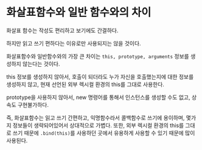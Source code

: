 # 화살표함수와 일반 함수와의 차이

화살표 함수는 작성도 편리하고 보기에도 간결하다.

하지만 읽고 쓰기 편하다는 이유로만 사용되지는 않을 것이다.

화살표함수와 일반함수와의 가장 큰 차이는 `this, prototype, arguments` 정보를 생성하지 않는다는 것이다.

this 정보를 생성하지 않아서, 호출이 되더라도 누가 자신을 호출했는지에 대한 정보를 생성하지 않고, 현재 선언된 외부 렉시컬 환경의 this를 그대로 사용한다.

prototype을 사용하지 않아서, new 명령어를 통해서 인스턴스를 생성할 수도 없고, 상속도 구현불가하다.

즉, 화살표함수는 읽고 쓰기 간편하고, 익명함수라서 콜백함수로 쓰기에 용이하며,
몇가지 정보들이 생략되어있어서 상대적으로 가볍다.
또한, 외부 렉시컬 환경의 this를 그대로 쓰기 때문에 `.bind(this)`를 사용하던 곳에서 유용하게 사용할 수 있기 때문에 많이 사용된다.
